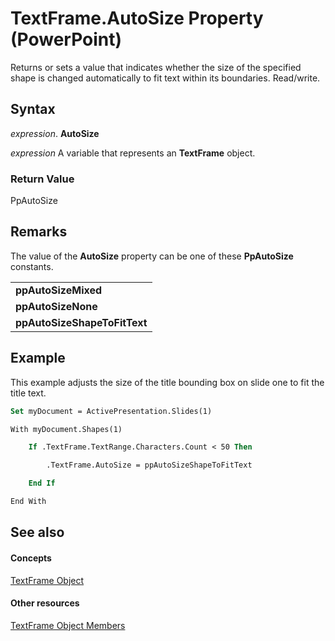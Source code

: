 
# TextFrame.AutoSize Property (PowerPoint)

Returns or sets a value that indicates whether the size of the specified shape is changed automatically to fit text within its boundaries. Read/write.


## Syntax

 _expression_. **AutoSize**

 _expression_ A variable that represents an **TextFrame** object.


### Return Value

PpAutoSize


## Remarks

The value of the  **AutoSize** property can be one of these **PpAutoSize** constants.


||
|:-----|
|**ppAutoSizeMixed**|
|**ppAutoSizeNone**|
|**ppAutoSizeShapeToFitText**|

## Example

This example adjusts the size of the title bounding box on slide one to fit the title text.


```vb
Set myDocument = ActivePresentation.Slides(1)

With myDocument.Shapes(1)

    If .TextFrame.TextRange.Characters.Count < 50 Then

        .TextFrame.AutoSize = ppAutoSizeShapeToFitText

    End If

End With
```


## See also


#### Concepts


[TextFrame Object](03346e81-71b2-0b9e-843d-fb8aa0e3c868.md)
#### Other resources


[TextFrame Object Members](a3328d9a-799c-b961-4e95-f341a757f7c9.md)
